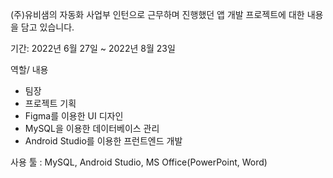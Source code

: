 (주)유비샘의 자동화 사업부 인턴으로 근무하며 진행했던 앱 개발 프로젝트에 대한 내용을 담고 있습니다. 

기간: 2022년 6월 27일 ~ 2022년 8월 23일

역할/ 내용
 * 팀장
 * 프로젝트 기획
 * Figma를 이용한 UI 디자인
 * MySQL을 이용한 데이터베이스 관리
 * Android Studio를 이용한 프런트엔드 개발
   
사용 툴
 : MySQL, Android Studio, MS Office(PowerPoint, Word)
